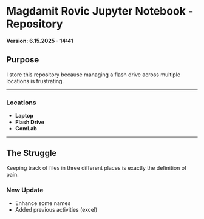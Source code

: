 # Magdamit Rovic Jupyter Notebook - Repository
**Version: 6.15.2025 - 14:41**

## Purpose
I store this repository because managing a flash drive across multiple locations is frustrating.

---

### Locations
- **Laptop**
- **Flash Drive**
- **ComLab**

---

## The Struggle
Keeping track of files in three different places is exactly the definition of pain.

### New Update
- Enhance some names
- Added previous activities (excel)